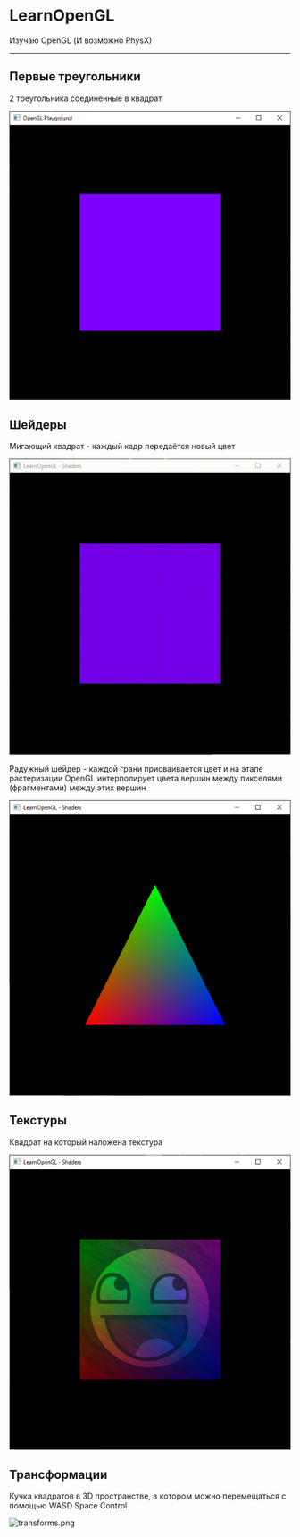# LearnOpenGL

Изучаю OpenGL (И возможно PhysX)

****

## Первые треугольники

2 треугольника соединённые в квадрат

![hello_triangles.png](https://github.com/inex550/LearnOpenGL/blob/res/res/hello_triangle.png)

## Шейдеры

Мигающий квадрат - каждый кадр передаётся новый цвет

![shaders_blinking.png](https://github.com/inex550/LearnOpenGL/blob/res/res/shaders_blinking.gif)

Радужный шейдер - каждой грани присваивается цвет и на этапе растеризации OpenGL интерполирует цвета вершин между пикселями (фрагментами) между этих вершин

![shaders_rainbow.png](https://github.com/inex550/LearnOpenGL/blob/res/res/shaders_rainbow.png)

## Текстуры

Квадрат на который наложена текстура

![textures.png](https://github.com/inex550/LearnOpenGL/blob/res/res/textures.png)

## Трансформации

Кучка квадратов в 3D пространстве, в котором можно перемещаться с помощью WASD Space Control

![transforms.png](https://github.com/inex550/LearnOpenGL/blob/res/res/transforms.gif)